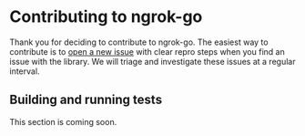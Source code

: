 # Contributing to ngrok-go

Thank you for deciding to contribute to ngrok-go. The easiest way to contribute is to [open a new issue](https://github.com/ngrok/ngrok-go/issues/new) with clear repro steps when you find an issue with the library. We will triage and investigate these issues at a regular interval.

## Building and running tests

This section is coming soon.
